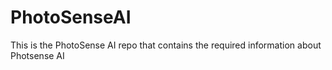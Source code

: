 # PhotoSenseAI
This is the PhotoSense AI repo that contains the required information about Photsense AI
